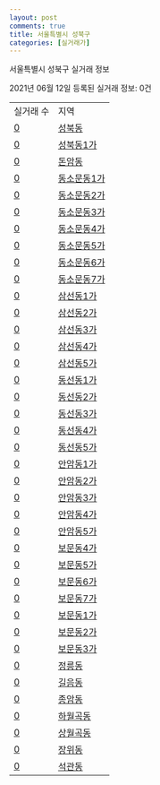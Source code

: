 ```yaml
---
layout: post
comments: true
title: 서울특별시 성북구
categories: [실거래가]
---
```


서울특별시 성북구 실거래 정보

2021년 06월 12일 등록된 실거래 정보: 0건


<table>
  <tr>
    <td>실거래 수</td>
    <td>지역</td>
  </tr>

  
  <tr>
    <td><a href="1129010100.html">0</a></td>
    <td><a href="1129010100.html">성북동</a></td>
  </tr>
    

  <tr>
    <td><a href="1129010200.html">0</a></td>
    <td><a href="1129010200.html">성북동1가</a></td>
  </tr>
    

  <tr>
    <td><a href="1129010300.html">0</a></td>
    <td><a href="1129010300.html">돈암동</a></td>
  </tr>
    

  <tr>
    <td><a href="1129010400.html">0</a></td>
    <td><a href="1129010400.html">동소문동1가</a></td>
  </tr>
    

  <tr>
    <td><a href="1129010500.html">0</a></td>
    <td><a href="1129010500.html">동소문동2가</a></td>
  </tr>
    

  <tr>
    <td><a href="1129010600.html">0</a></td>
    <td><a href="1129010600.html">동소문동3가</a></td>
  </tr>
    

  <tr>
    <td><a href="1129010700.html">0</a></td>
    <td><a href="1129010700.html">동소문동4가</a></td>
  </tr>
    

  <tr>
    <td><a href="1129010800.html">0</a></td>
    <td><a href="1129010800.html">동소문동5가</a></td>
  </tr>
    

  <tr>
    <td><a href="1129010900.html">0</a></td>
    <td><a href="1129010900.html">동소문동6가</a></td>
  </tr>
    

  <tr>
    <td><a href="1129011000.html">0</a></td>
    <td><a href="1129011000.html">동소문동7가</a></td>
  </tr>
    

  <tr>
    <td><a href="1129011100.html">0</a></td>
    <td><a href="1129011100.html">삼선동1가</a></td>
  </tr>
    

  <tr>
    <td><a href="1129011200.html">0</a></td>
    <td><a href="1129011200.html">삼선동2가</a></td>
  </tr>
    

  <tr>
    <td><a href="1129011300.html">0</a></td>
    <td><a href="1129011300.html">삼선동3가</a></td>
  </tr>
    

  <tr>
    <td><a href="1129011400.html">0</a></td>
    <td><a href="1129011400.html">삼선동4가</a></td>
  </tr>
    

  <tr>
    <td><a href="1129011500.html">0</a></td>
    <td><a href="1129011500.html">삼선동5가</a></td>
  </tr>
    

  <tr>
    <td><a href="1129011600.html">0</a></td>
    <td><a href="1129011600.html">동선동1가</a></td>
  </tr>
    

  <tr>
    <td><a href="1129011700.html">0</a></td>
    <td><a href="1129011700.html">동선동2가</a></td>
  </tr>
    

  <tr>
    <td><a href="1129011800.html">0</a></td>
    <td><a href="1129011800.html">동선동3가</a></td>
  </tr>
    

  <tr>
    <td><a href="1129011900.html">0</a></td>
    <td><a href="1129011900.html">동선동4가</a></td>
  </tr>
    

  <tr>
    <td><a href="1129012000.html">0</a></td>
    <td><a href="1129012000.html">동선동5가</a></td>
  </tr>
    

  <tr>
    <td><a href="1129012100.html">0</a></td>
    <td><a href="1129012100.html">안암동1가</a></td>
  </tr>
    

  <tr>
    <td><a href="1129012200.html">0</a></td>
    <td><a href="1129012200.html">안암동2가</a></td>
  </tr>
    

  <tr>
    <td><a href="1129012300.html">0</a></td>
    <td><a href="1129012300.html">안암동3가</a></td>
  </tr>
    

  <tr>
    <td><a href="1129012400.html">0</a></td>
    <td><a href="1129012400.html">안암동4가</a></td>
  </tr>
    

  <tr>
    <td><a href="1129012500.html">0</a></td>
    <td><a href="1129012500.html">안암동5가</a></td>
  </tr>
    

  <tr>
    <td><a href="1129012600.html">0</a></td>
    <td><a href="1129012600.html">보문동4가</a></td>
  </tr>
    

  <tr>
    <td><a href="1129012700.html">0</a></td>
    <td><a href="1129012700.html">보문동5가</a></td>
  </tr>
    

  <tr>
    <td><a href="1129012800.html">0</a></td>
    <td><a href="1129012800.html">보문동6가</a></td>
  </tr>
    

  <tr>
    <td><a href="1129012900.html">0</a></td>
    <td><a href="1129012900.html">보문동7가</a></td>
  </tr>
    

  <tr>
    <td><a href="1129013000.html">0</a></td>
    <td><a href="1129013000.html">보문동1가</a></td>
  </tr>
    

  <tr>
    <td><a href="1129013100.html">0</a></td>
    <td><a href="1129013100.html">보문동2가</a></td>
  </tr>
    

  <tr>
    <td><a href="1129013200.html">0</a></td>
    <td><a href="1129013200.html">보문동3가</a></td>
  </tr>
    

  <tr>
    <td><a href="1129013300.html">0</a></td>
    <td><a href="1129013300.html">정릉동</a></td>
  </tr>
    

  <tr>
    <td><a href="1129013400.html">0</a></td>
    <td><a href="1129013400.html">길음동</a></td>
  </tr>
    

  <tr>
    <td><a href="1129013500.html">0</a></td>
    <td><a href="1129013500.html">종암동</a></td>
  </tr>
    

  <tr>
    <td><a href="1129013600.html">0</a></td>
    <td><a href="1129013600.html">하월곡동</a></td>
  </tr>
    

  <tr>
    <td><a href="1129013700.html">0</a></td>
    <td><a href="1129013700.html">상월곡동</a></td>
  </tr>
    

  <tr>
    <td><a href="1129013800.html">0</a></td>
    <td><a href="1129013800.html">장위동</a></td>
  </tr>
    

  <tr>
    <td><a href="1129013900.html">0</a></td>
    <td><a href="1129013900.html">석관동</a></td>
  </tr>
    


</table>
    